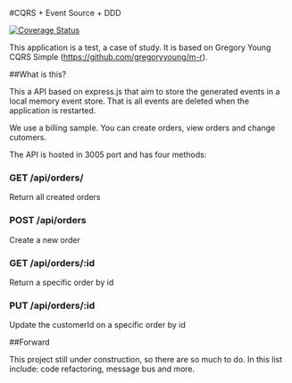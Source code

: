 #CQRS + Event Source + DDD


 [![Coverage Status][coveralls-image]][coveralls-url]


This application is a test, a case of study.
It is based on Gregory Young CQRS Simple (https://github.com/gregoryyoung/m-r).

##What is this?

This a API based on express.js that aim to store the generated events in a local memory event store. That is all events are deleted when the application is restarted.

We use a billing sample. You can create orders, view orders and change cutomers.

The API is hosted in 3005 port and has four methods:

### GET /api/orders/

Return all created orders

### POST /api/orders

Create a new order

### GET /api/orders/:id

Return a specific order by id


### PUT /api/orders/:id

Update the customerId on a specific order by id

##Forward

This project still under construction, so there are so much to do. In this list include: code refactoring, message bus and more.

[coveralls-image]: https://coveralls.io/repos/andrepraeiro/billing/badge.svg?branch=master&service=github
[coveralls-url]: https://coveralls.io/github/andrepraeiro/billing?branch=master
